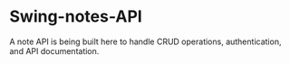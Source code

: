 # Swing-notes-API
A note API is being built here to handle CRUD operations, authentication, and API documentation.
